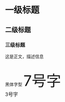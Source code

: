 # 一级标题
##  二级标题
### 三级标题

这是正文，描述信息<br><br>

<font face="黑体">黑体字型</font>
<font size=7>7号字</font><br>
<font size=3>3号字</font><br>